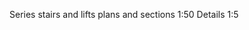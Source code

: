 <span class="transform-to-uppercase">Series stairs and lifts plans and sections <span class="highlight-red">1:50</span></span>
<span class="transform-to-uppercase">Details <span class="highlight-red">1:5</span></span>